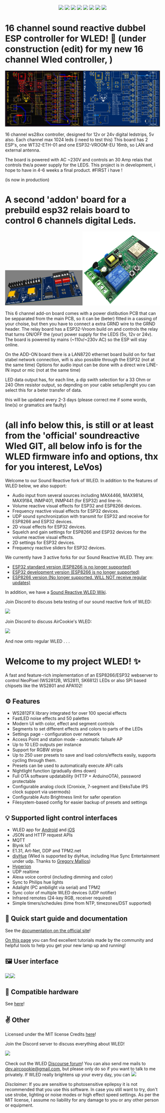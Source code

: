 <p align="center">
  <img src="/images/wled_logo_akemi.png">
  <a href="https://github.com/atuline/WLED/releases"><img src="https://img.shields.io/github/release/Aircoookie/WLED.svg?style=flat-square"></a>
  <a href="https://raw.githubusercontent.com/Aircoookie/WLED/master/LICENSE"><img src="https://img.shields.io/github/license/Aircoookie/wled?color=blue&style=flat-square"></a>
  <a href="https://wled.discourse.group"><img src="https://img.shields.io/discourse/topics?colorB=blue&label=forum&server=https%3A%2F%2Fwled.discourse.group%2F&style=flat-square"></a>
  <a href="https://discord.gg/KuqP7NE"><img src="https://img.shields.io/discord/473448917040758787.svg?colorB=blue&label=discord&style=flat-square"></a>
  <a href="https://github.com/atuline/WLED/wiki"><img src="https://img.shields.io/badge/quick_start-wiki-blue.svg?style=flat-square"></a>
  <a href="https://github.com/Aircoookie/WLED-App"><img src="https://img.shields.io/badge/app-wled-blue.svg?style=flat-square"></a>
  <a href="https://gitpod.io/#https://github.com/atuline/WLED"><img src="https://img.shields.io/badge/Gitpod-ready--to--code-blue?style=flat-square&logo=gitpod"></a>

  </p>

# 16 channel sound reactive dubbel ESP controller for WLED! 🎵 (under construction (edit) for my new 16 channel Wled controller, )

<img src="/images/wled-16ch-pcb-layout.jpg" width="50%"><img src="/images/wled-16ch-pcb-2Dfr.jpg" width="50%">

16 channel ws28xx controller, designed for 12v or 24v digital ledstrips, 5v also.
Each channel max 1024 leds (i need to test this)
This board has 2 ESP's, one WT32-ETH-01 and one ESP32-VROOM-EU 16mb, so LAN and external antenna.

The board is powered with AC ~230V and controls an 30 Amp relais that controls the/a power supply for the LEDS. This project is in development, i hope to have in 4-6 weeks a final product. #FIRST i have !

(is now in production)

# A second 'addon' board for a prebuild esp32 relais board to control 6 channels digital Leds.

<img src="/images/esp-relais-wled-addon.jpg" width="50%"><img src="/images/esp-relais.jpg" width="50%">

This 6 channel add-on board comes with a power distibution PCB that can be sepparated from the main PCB, so it can be (beter) fitted in a cassing of your choise, but then you have to connect a extra GRND wire to the GRND header.
The relay board has a ESP32-Vroom build on and controls the relay that turns ON/OFF the (your) power supply for the LEDS (5v, 12v or 24v).
The board is powered by mains (~110v/~230v AC) so the ESP will stay online.

On the ADD-ON board there is a LAN8720 ethernet board build on for fast stabel network connection, wifi is also possible through the ESP32 (not at the same time)
Options for audio input can be done with a direct wire LINE-IN input or mic (not at the same time)

LED data output has, for each line, a dip swith selection for a 33 Ohm or 240 Ohm resistor output, so depnding on your cable setup/lenght you can select this for a beter transfer of data.


this will be updated every 2-3 days 
(please correct me if some words, line(s) or gramatics are faulty)
# (all info below this, is still or at least from the 'official' soundreactive Wled GIT, all below info is for the WLED firmware info and options, thx for you interest, LeVos)


Welcome to our Sound Reactive fork of WLED. In addition to the features of WLED below, we also support:

- Audio input from several sources including MAX4466, MAX9814, MAX9184, INMP401, INMP441 (for ESP32) and line-in.
- Volume reactive visual effects for ESP32 and ESP8266 devices.
- Frequency reactive visual effects for ESP32 devices.
- UDP sound synchronization with transmit for ESP32 and receive for ESP8266 and ESP32 devices.
- 2D visual effects for ESP32 devices.
- Squelch and gain settings for ESP8266 and ESP32 devices for the volume reactive visual effects.
- 2D settings for ESP32 devices.
- Frequency reactive sliders for ESP32 devices.

We currently have 3 active forks for our Sound Reactive WLED. They are:

- [ESP32 standard version (ESP8266 is no longer supported)](https://github.com/atuline/WLED)
- [ESP32 development version (ESP8266 is no longer supported)](https://github.com/atuline/WLED/tree/dev)
- [ESP8266 version (No longer supported. WILL NOT receive regular updates)](https://github.com/atuline/WLED/tree/ESP8266)

In addition, we have a [Sound Reactive WLED Wiki](https://github.com/atuline/WLED/wiki).

Join Discord to discuss beta testing of our sound reactive fork of WLED:

<a href="https://discord.gg/4CQRmfR"><img src="https://discordapp.com/api/guilds/700041398778331156/widget.png?style=banner2" width="25%"></a>


Join Discord to discuss AirCookie's WLED:

<a href="https://discord.gg/KuqP7NE"><img src="https://discordapp.com/api/guilds/473448917040758787/widget.png?style=banner2" width="25%"></a>



And now onto regular WLED . . .



# Welcome to my project WLED! ✨

A fast and feature-rich implementation of an ESP8266/ESP32 webserver to control NeoPixel (WS2812B, WS2811, SK6812) LEDs or also SPI based chipsets like the WS2801 and APA102!

## ⚙️ Features
- WS2812FX library integrated for over 100 special effects
- FastLED noise effects and 50 palettes
- Modern UI with color, effect and segment controls
- Segments to set different effects and colors to parts of the LEDs
- Settings page - configuration over network
- Access Point and station mode - automatic failsafe AP
- Up to 10 LED outputs per instance
- Support for RGBW strips
- Up to 250 user presets to save and load colors/effects easily, supports cycling through them.
- Presets can be used to automatically execute API calls
- Nightlight function (gradually dims down)
- Full OTA software updatability (HTTP + ArduinoOTA), password protectable
- Configurable analog clock (Cronixie, 7-segment and EleksTube IPS clock support via usermods)
- Configurable Auto Brightness limit for safer operation
- Filesystem-based config for easier backup of presets and settings

## 💡 Supported light control interfaces
- WLED app for [Android](https://play.google.com/store/apps/details?id=com.aircoookie.WLED) and [iOS](https://apps.apple.com/us/app/wled/id1475695033)
- JSON and HTTP request APIs
- MQTT
- Blynk IoT
- E1.31, Art-Net, DDP and TPM2.net
- [diyHue](https://github.com/diyhue/diyHue) (Wled is supported by diyHue, including Hue Sync Entertainment under udp. Thanks to [Gregory Mallios](https://github.com/gmallios))
- [Hyperion](https://github.com/hyperion-project/hyperion.ng)
- UDP realtime
- Alexa voice control (including dimming and color)
- Sync to Philips hue lights
- Adalight (PC ambilight via serial) and TPM2
- Sync color of multiple WLED devices (UDP notifier)
- Infrared remotes (24-key RGB, receiver required)
- Simple timers/schedules (time from NTP, timezones/DST supported)

## 📲 Quick start guide and documentation

See the [documentation on the official site](https://kno.wled.ge)!

[On this page](https://kno.wled.ge/basics/tutorials/) you can find excellent tutorials made by the community and helpful tools to help you get your new lamp up and running!

## 🖼️ User interface
<img src="/images/macbook-pro-space-gray-on-the-wooden-table.jpg" width="50%"><img src="/images/walking-with-iphone-x.jpg" width="50%">

## 💾 Compatible hardware

See [here](https://kno.wled.ge/basics/compatible-hardware)!

## ✌️ Other

Licensed under the MIT license
Credits [here](https://kno.wled.ge/about/contributors/)!

Join the Discord server to discuss everything about WLED!

<a href="https://discord.gg/KuqP7NE"><img src="https://discordapp.com/api/guilds/473448917040758787/widget.png?style=banner2" width="25%"></a>

Check out the WLED [Discourse forum](https://wled.discourse.group)!
You can also send me mails to [dev.aircoookie@gmail.com](mailto:dev.aircoookie@gmail.com), but please only do so if you want to talk to me privately.
If WLED really brightens up your every day, you can [![](https://img.shields.io/badge/send%20me%20a%20small%20gift-paypal-blue.svg?style=flat-square)](https://paypal.me/aircoookie)


*Disclaimer:*
If you are sensitive to photosensitive epilepsy it is not recommended that you use this software.
In case you still want to try, don't use strobe, lighting or noise modes or high effect speed settings.
As per the MIT license, I assume no liability for any damage to you or any other person or equipment.

